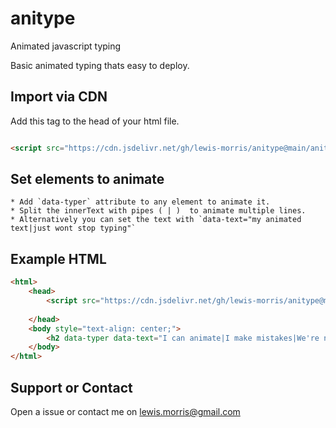 # anitype
Animated javascript typing 

Basic animated typing thats easy to deploy.


## Import via CDN

Add this tag to the head of your html file.

```html

<script src="https://cdn.jsdelivr.net/gh/lewis-morris/anitype@main/anitype.js" defer></script>

````


## Set elements to animate 

    * Add `data-typer` attribute to any element to animate it. 
    * Split the innerText with pipes ( | )  to animate multiple lines.
    * Alternatively you can set the text with `data-text="my animated text|just wont stop typing"` 

## Example HTML


```html
<html>
    <head>
        <script src="https://cdn.jsdelivr.net/gh/lewis-morris/anitype@main/anitype.js" defer></script>
        
    </head>
    <body style="text-align: center;">
        <h2 data-typer data-text="I can animate|I make mistakes|We're not all perfect"></h2>
    </body>
</html>

````

## Support or Contact

Open a issue or contact me on lewis.morris@gmail.com

